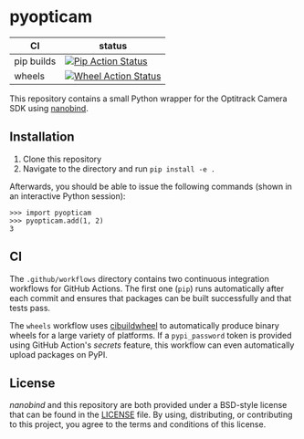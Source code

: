 pyopticam
================

|      CI              | status |
|----------------------|--------|
| pip builds           | [![Pip Action Status][actions-pip-badge]][actions-pip-link] |
| wheels               | [![Wheel Action Status][actions-wheels-badge]][actions-wheels-link] |

[actions-pip-link]:        https://github.com/leapmotion/pyopticam/actions?query=workflow%3APip
[actions-pip-badge]:       https://github.com/leapmotion/pyopticam/workflows/Pip/badge.svg
[actions-wheels-link]:     https://github.com/leapmotion/pyopticam/actions?query=workflow%3AWheels
[actions-wheels-badge]:    https://github.com/leapmotion/pyopticam/workflows/Wheels/badge.svg


This repository contains a small Python wrapper for the Optitrack Camera SDK using [nanobind](https://github.com/wjakob/nanobind).

Installation
------------

1. Clone this repository
2. Navigate to the directory and run `pip install -e .`

Afterwards, you should be able to issue the following commands (shown in an interactive Python session):

```pycon
>>> import pyopticam
>>> pyopticam.add(1, 2)
3
```

CI
-----------

The `.github/workflows` directory contains two continuous integration workflows
for GitHub Actions. The first one (`pip`) runs automatically after each commit
and ensures that packages can be built successfully and that tests pass.

The `wheels` workflow uses
[cibuildwheel](https://cibuildwheel.readthedocs.io/en/stable/) to automatically
produce binary wheels for a large variety of platforms. If a `pypi_password`
token is provided using GitHub Action's _secrets_ feature, this workflow can
even automatically upload packages on PyPI.


License
-------

_nanobind_ and this repository are both provided under a BSD-style
license that can be found in the [LICENSE](./LICENSE) file. By using,
distributing, or contributing to this project, you agree to the terms and
conditions of this license.

